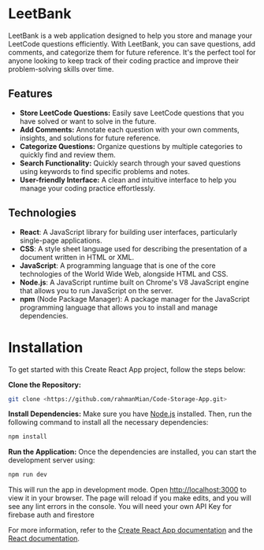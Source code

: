 

# LeetBank

LeetBank is a web application designed to help you store and manage your LeetCode questions efficiently. With LeetBank, you can save questions, add comments, and categorize them for future reference. It's the perfect tool for anyone looking to keep track of their coding practice and improve their problem-solving skills over time.




## Features

- **Store LeetCode Questions:** Easily save LeetCode questions that you have solved or want to solve in the future.
- **Add Comments:** Annotate each question with your own comments, insights, and solutions for future reference.
- **Categorize Questions:** Organize questions by multiple categories to quickly find and review them.
- **Search Functionality:** Quickly search through your saved questions using keywords to find specific problems and notes.
- **User-friendly Interface:** A clean and intuitive interface to help you manage your coding practice effortlessly.




## Technologies

- **React**: A JavaScript library for building user interfaces, particularly single-page applications.
- **CSS**: A style sheet language used for describing the presentation of a document written in HTML or XML.
- **JavaScript**: A programming language that is one of the core technologies of the World Wide Web, alongside HTML and CSS.
- **Node.js**: A JavaScript runtime built on Chrome's V8 JavaScript engine that allows you to run JavaScript on the server.
- **npm** (Node Package Manager): A package manager for the JavaScript programming language that allows you to install and manage dependencies.





# Installation

To get started with this Create React App project, follow the steps below:

 **Clone the Repository:**
   ```bash
   git clone <https://github.com/rahmanMian/Code-Storage-App.git>
   ```

**Install Dependencies:**
   Make sure you have [Node.js](https://nodejs.org/) installed. Then, run the following command to install all the necessary dependencies:
   ```bash
   npm install
   ```

**Run the Application:**
   Once the dependencies are installed, you can start the development server using:
   ```bash
   npm run dev
   ```
   This will run the app in development mode. Open [http://localhost:3000](http://localhost:3000) to view it in your browser. The page will reload if you make edits, and you will see any lint errors in the console. You will need your own API Key for firebase auth and firestore



For more information, refer to the [Create React App documentation](https://facebook.github.io/create-react-app/docs/getting-started) and the [React documentation](https://reactjs.org/).
